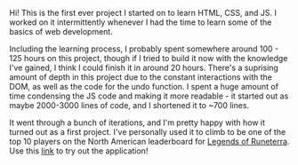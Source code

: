 Hi! This is the first ever project I started on to learn HTML, CSS, and JS. I worked on it intermittently whenever I had the time to learn some of the basics of web development. 


Including the learning process, I probably spent somewhere around 100 - 125 hours on this project, though if I tried to build it now with the knowledge I've gained, I think I could finish it in around 20 hours. There's a suprising amount of depth in this project due to the constant interactions with the DOM, as well as the code for the undo function. I spent a huge amount of time condensing the JS code and making it more readable - it started out as maybe 2000-3000 lines of code, and I shortened it to ~700 lines.

It went through a bunch of iterations, and I'm pretty happy with how it turned out as a first project. I've personally used it to climb to be one of the top 10 players on the North American leaderboard for [Legends of Runeterra](https://playruneterra.com/en-us/). Use this [link](https://tylerlo416.github.io/LORHandReader/) to try out the application!

